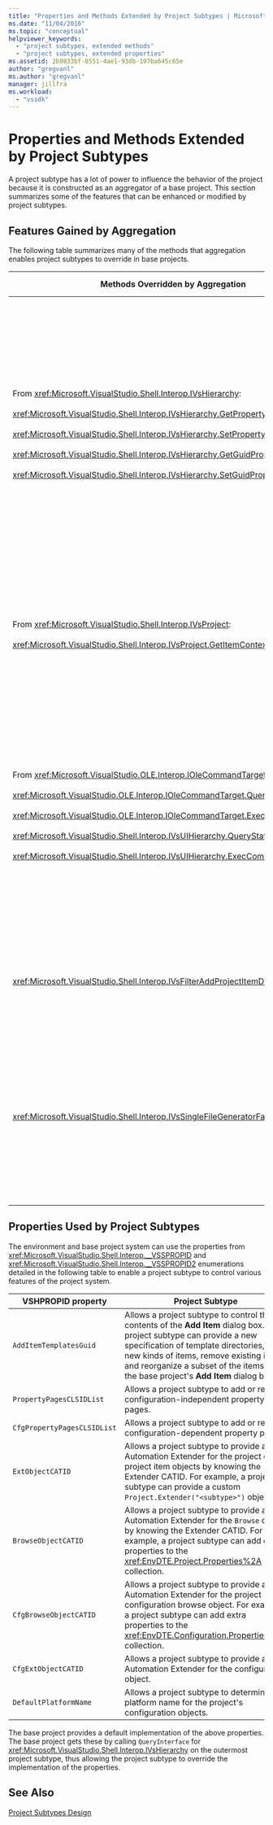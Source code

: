 ```yaml
---
title: "Properties and Methods Extended by Project Subtypes | Microsoft Docs"
ms.date: "11/04/2016"
ms.topic: "conceptual"
helpviewer_keywords: 
  - "project subtypes, extended methods"
  - "project subtypes, extended properties"
ms.assetid: 2b9833bf-8551-4ae1-93db-197ba645c65e
author: "gregvanl"
ms.author: "gregvanl"
manager: jillfra
ms.workload: 
  - "vssdk"
---
```

# Properties and Methods Extended by Project Subtypes
A project subtype has a lot of power to influence the behavior of the project because it is constructed as an aggregator of a base project. This section summarizes some of the features that can be enhanced or modified by project subtypes.  
  
## Features Gained by Aggregation  
 The following table summarizes many of the methods that aggregation enables project subtypes to override in base projects.  
  
|Methods Overridden by Aggregation|Project Subtype|  
|---------------------------------------|---------------------|  
|From <xref:Microsoft.VisualStudio.Shell.Interop.IVsHierarchy>:<br /><br /> <xref:Microsoft.VisualStudio.Shell.Interop.IVsHierarchy.GetProperty%2A><br /><br /> <xref:Microsoft.VisualStudio.Shell.Interop.IVsHierarchy.SetProperty%2A><br /><br /> <xref:Microsoft.VisualStudio.Shell.Interop.IVsHierarchy.GetGuidProperty%2A><br /><br /> <xref:Microsoft.VisualStudio.Shell.Interop.IVsHierarchy.SetGuidProperty%2A>|Enables a project subtype to<br /><br /> -   Change caption and icon of project node.<br />-   Completely override project `Browse` object.<br />-   Control whether project can be renamed.<br />-   Control sort order.<br />-   Control user context for dynamic help.|  
|From <xref:Microsoft.VisualStudio.Shell.Interop.IVsProject>:<br /><br /> <xref:Microsoft.VisualStudio.Shell.Interop.IVsProject.GetItemContext%2A>|Enables a project subtype to control what contextual services are provided to designers and editors.|  
|From <xref:Microsoft.VisualStudio.OLE.Interop.IOleCommandTarget>:<br /><br /> <xref:Microsoft.VisualStudio.OLE.Interop.IOleCommandTarget.QueryStatus%2A><br /><br /> <xref:Microsoft.VisualStudio.OLE.Interop.IOleCommandTarget.Exec%2A><br /><br /> <xref:Microsoft.VisualStudio.Shell.Interop.IVsUIHierarchy.QueryStatusCommand%2A><br /><br /> <xref:Microsoft.VisualStudio.Shell.Interop.IVsUIHierarchy.ExecCommand%2A>|Enables a project subtype to<br /><br /> -   Participate in the command routing for project commands.<br />-   Add, remove, or disable both project ambient commands and Solution Explorer active commands.|  
|<xref:Microsoft.VisualStudio.Shell.Interop.IVsFilterAddProjectItemDlg2>|Enables the project subtype to filter what the user sees in the **Add New Item** dialog box.|  
|<xref:Microsoft.VisualStudio.Shell.Interop.IVsSingleFileGeneratorFactory>|Enables a project subtype to<br /><br /> -   Determine the default generator given a file extension.<br />-   Map a human readable generator name to a COM object.|  
  
## Properties Used by Project Subtypes  
 The environment and base project system can use the properties from <xref:Microsoft.VisualStudio.Shell.Interop.__VSSPROPID> and <xref:Microsoft.VisualStudio.Shell.Interop.__VSSPROPID2> enumerations detailed in the following table to enable a project subtype to control various features of the project system.  
  
|VSHPROPID property|Project Subtype|  
|------------------------|---------------------|  
|`AddItemTemplatesGuid`|Allows a project subtype to control the contents of the **Add Item** dialog box. The project subtype can provide a new specification of template directories, add new kinds of items, remove existing items, and reorganize a subset of the items in the base project's **Add Item** dialog box.|  
|`PropertyPagesCLSIDList`|Allows a project subtype to add or remove configuration-independent property pages.|  
|`CfgPropertyPagesCLSIDList`|Allows a project subtype to add or remove configuration-dependent property pages.|  
|`ExtObjectCATID`|Allows a project subtype to provide an Automation Extender for the project or project item objects by knowing the Extender CATID. For example, a project subtype can provide a custom `Project.Extender("<subtype>")` object.|  
|`BrowseObjectCATID`|Allows a project subtype to provide an Automation Extender for the `Browse` object by knowing the Extender CATID. For example, a project subtype can add extra properties to the <xref:EnvDTE.Project.Properties%2A> collection.|  
|`CfgBrowseObjectCATID`|Allows a project subtype to provide an Automation Extender for the project configuration browse object. For example, a project subtype can add extra properties to the <xref:EnvDTE.Configuration.Properties%2A> collection.|  
|`CfgExtObjectCATID`|Allows a project subtype to provide an Automation Extender for the configuration object.|  
|`DefaultPlatformName`|Allows a project subtype to determine the platform name for the project's configuration objects.|  
  
 The base project provides a default implementation of the above properties. The base project gets these by calling `QueryInterface` for <xref:Microsoft.VisualStudio.Shell.Interop.IVsHierarchy> on the outermost project subtype, thus allowing the project subtype to override the implementation of the properties.  
  
## See Also  
 [Project Subtypes Design](../../extensibility/internals/project-subtypes-design.md)